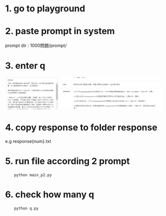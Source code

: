 # 1. go to playground 
# 2. paste prompt in system
prompt dir : 1000問題/prompt/
# 3. enter q 
![step1 step2](image.png)
# 4. copy response to folder response
e.g response{num}.txt
# 5. run file according 2 prompt 
```{script}
    python main_p2.py
```
# 6. check how many q
```{script}
    python q.py
```
